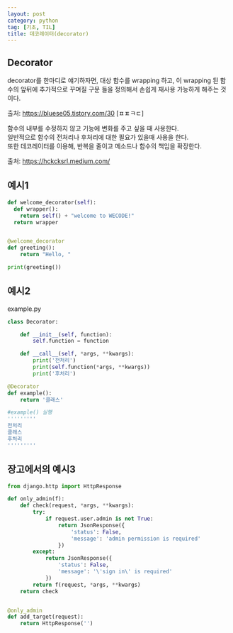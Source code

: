 ```yaml
---
layout: post
category: python
tag: [기초, TIL]
title: 데코레이터(decorator)
---
```


## Decorator

 decorator를 한마디로 얘기하자면, 대상 함수를 wrapping 하고, 이 wrapping 된 함수의 앞뒤에 추가적으로 꾸며질 구문 들을 정의해서 손쉽게 재사용 가능하게 해주는 것이다.

출처: https://bluese05.tistory.com/30 [ㅍㅍㅋㄷ]

함수의 내부를 수정하지 않고 기능에 변화를 주고 싶을 때 사용한다.  
일반적으로 함수의 전처리나 후처리에 대한 필요가 있을때 사용을 한다.  
또한 데코레이터를 이용해, 반복을 줄이고 메소드나 함수의 책임을 확장한다.  

출처: https://hckcksrl.medium.com/ 

## 예시1

```python
def welcome_decorator(self):
  def wrapper():
    return self() + "welcome to WECODE!"
  return wrapper


@welcome_decorator
def greeting():
    return "Hello, "

print(greeting())
```
## 예시2
example.py
```python
class Decorator:

    def __init__(self, function):
        self.function = function

    def __call__(self, *args, **kwargs):
        print('전처리')
        print(self.function(*args, **kwargs))
        print('후처리')

@Decorator
def example():
    return '클래스'

#example() 실행
'''''''''
전처리
클래스
후처리
'''''''''
```

## 장고에서의 예시3

```python
from django.http import HttpResponse

def only_admin(f):
    def check(request, *args, **kwargs):
        try:
            if request.user.admin is not True:
                return JsonResponse({
                    'status': False,
                    'message': 'admin permission is required'
                })
        except:
            return JsonResponse({
                'status': False,
                'message': '\'sign in\' is required'
            })
        return f(request, *args, **kwargs)
    return check


@only_admin
def add_target(request):
    return HttpResponse('')
```
